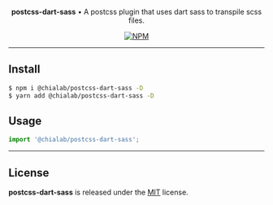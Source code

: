 <p align="center">
    <strong>postcss-dart-sass</strong> • A postcss plugin that uses dart sass to transpile scss files.
</p>

<p align="center">
    <a href="https://www.npmjs.com/package/@chialab/postcss-dart-sass"><img alt="NPM" src="https://img.shields.io/npm/v/@chialab/postcss-dart-sass.svg?style=flat-square"></a>
</p>

---

## Install

```sh
$ npm i @chialab/postcss-dart-sass -D
$ yarn add @chialab/postcss-dart-sass -D
```

## Usage

```js
import '@chialab/postcss-dart-sass';

```

---

## License

**postcss-dart-sass** is released under the [MIT](https://github.com/chialab/rna/blob/master/packages/postcss-dart-sass/LICENSE) license.
